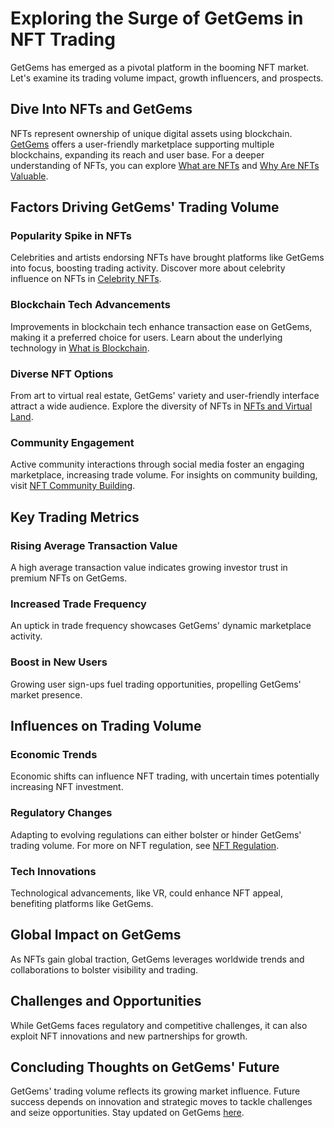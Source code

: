 # Exploring the Surge of GetGems in NFT Trading

GetGems has emerged as a pivotal platform in the booming NFT market. Let's examine its trading volume impact, growth influencers, and prospects.

## Dive Into NFTs and GetGems

NFTs represent ownership of unique digital assets using blockchain. [GetGems](https://getgems.com) offers a user-friendly marketplace supporting multiple blockchains, expanding its reach and user base. For a deeper understanding of NFTs, you can explore [What are NFTs](https://www.license-token.com/wiki/what-are-nf-ts) and [Why Are NFTs Valuable](https://www.license-token.com/wiki/why-are-nf-ts-valuable).

## Factors Driving GetGems' Trading Volume

### Popularity Spike in NFTs

Celebrities and artists endorsing NFTs have brought platforms like GetGems into focus, boosting trading activity. Discover more about celebrity influence on NFTs in [Celebrity NFTs](https://www.license-token.com/wiki/celebrity-nf-ts).

### Blockchain Tech Advancements

Improvements in blockchain tech enhance transaction ease on GetGems, making it a preferred choice for users. Learn about the underlying technology in [What is Blockchain](https://www.license-token.com/wiki/what-is-blockchain).

### Diverse NFT Options

From art to virtual real estate, GetGems' variety and user-friendly interface attract a wide audience. Explore the diversity of NFTs in [NFTs and Virtual Land](https://www.license-token.com/wiki/nft-and-virtual-land).

### Community Engagement

Active community interactions through social media foster an engaging marketplace, increasing trade volume. For insights on community building, visit [NFT Community Building](https://www.license-token.com/wiki/nft-community-building).

## Key Trading Metrics

### Rising Average Transaction Value

A high average transaction value indicates growing investor trust in premium NFTs on GetGems.

### Increased Trade Frequency

An uptick in trade frequency showcases GetGems' dynamic marketplace activity.

### Boost in New Users

Growing user sign-ups fuel trading opportunities, propelling GetGems' market presence.

## Influences on Trading Volume

### Economic Trends

Economic shifts can influence NFT trading, with uncertain times potentially increasing NFT investment.

### Regulatory Changes

Adapting to evolving regulations can either bolster or hinder GetGems' trading volume. For more on NFT regulation, see [NFT Regulation](https://www.license-token.com/wiki/nft-regulation).

### Tech Innovations

Technological advancements, like VR, could enhance NFT appeal, benefiting platforms like GetGems.

## Global Impact on GetGems

As NFTs gain global traction, GetGems leverages worldwide trends and collaborations to bolster visibility and trading.

## Challenges and Opportunities

While GetGems faces regulatory and competitive challenges, it can also exploit NFT innovations and new partnerships for growth.

## Concluding Thoughts on GetGems' Future

GetGems' trading volume reflects its growing market influence. Future success depends on innovation and strategic moves to tackle challenges and seize opportunities. Stay updated on GetGems [here](https://getgems.com).